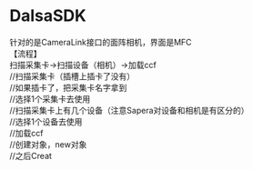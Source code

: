 # DalsaSDK
针对的是CameraLink接口的面阵相机，界面是MFC  
【流程】  
扫描采集卡→扫描设备（相机）→加载ccf  
//扫描采集卡（插槽上插卡了没有）  
//如果插卡了，把采集卡名字拿到  
//选择1个采集卡去使用  
//扫描采集卡上有几个设备（注意Sapera对设备和相机是有区分的）  
//选择1个设备去使用  
//加载ccf  
//创建对象，new对象  
//之后Creat  
